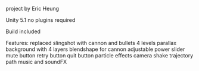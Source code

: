 project by Eric Heung

Unity 5.1
no plugins required

Build included

Features:
replaced slingshot with cannon and bullets
4 levels
parallax background with 4 layers
blendshape for cannon
adjustable power slider
mute button
retry button
quit button
particle effects
camera shake
trajectory path
music and soundFX
